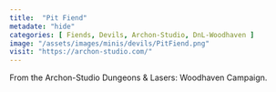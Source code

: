 ```yaml
---
title:  "Pit Fiend"
metadate: "hide"
categories: [ Fiends, Devils, Archon-Studio, DnL-Woodhaven ]
image: "/assets/images/minis/devils/PitFiend.png"
visit: "https://archon-studio.com/"
---
```

From the Archon-Studio Dungeons & Lasers: Woodhaven Campaign.